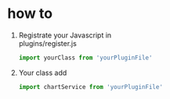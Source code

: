 # how to
1. Registrate your Javascript in  
    plugins/register.js
    ```javascript
    import yourClass from 'yourPluginFile'
    ```
2. Your class add
    ```javascript
    import chartService from 'yourPluginFile'
    ```
